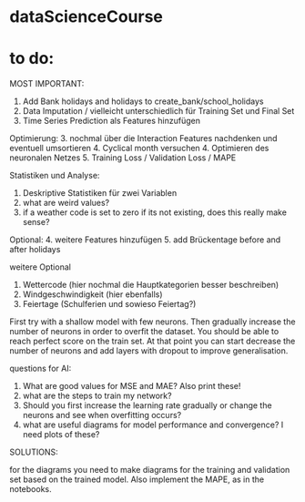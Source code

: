 # dataScienceCourse

# to do: 
MOST IMPORTANT: 
1. Add Bank holidays and holidays to create_bank/school_holidays 
2. Data Imputation / vielleicht unterschiedlich für Training Set und Final Set
3. Time Series Prediction als Features hinzufügen

Optimierung: 
3. nochmal über die Interaction Features nachdenken und eventuell umsortieren
4. Cyclical month versuchen
4. Optimieren des neuronalen Netzes
5. Training Loss / Validation Loss / MAPE

Statistiken und Analyse: 
1. Deskriptive Statistiken für zwei Variablen
2. what are weird values? 
3. if a weather code is set to zero if its not existing, does this really make sense?

Optional: 
4. weitere Features hinzufügen
5. add Brückentage before and after holidays

weitere Optional
1. Wettercode (hier nochmal die Hauptkategorien besser beschreiben)
2. Windgeschwindigkeit (hier ebenfalls)
3. Feiertage (Schulferien und sowieso Feiertag?)


First try with a shallow model with few neurons. Then gradually increase the number of neurons in order to overfit the dataset. You should be able to reach perfect score on the train set. At that point you can start decrease the number of neurons and add layers with dropout to improve generalisation.

questions for AI: 
1. What are good values for MSE and MAE? Also print these!
2. what are the steps to train my network? 
3. Should you first increase the learning rate gradually or change the neurons and see when overfitting occurs? 
4. what are useful diagrams for model performance and convergence? I need plots of these? 

SOLUTIONS: 

for the diagrams you need to make diagrams for the training and validation set based on the trained model. Also implement the MAPE, as in the notebooks. 


